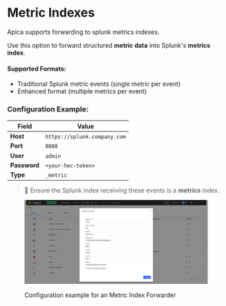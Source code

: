 # Metric Indexes

Apica supports forwarding to splunk metrics indexes.&#x20;

Use this option to forward structured **metric data** into Splunk's **metrics index**.

#### Supported Formats:

* Traditional Splunk metric events (single metric per event)
* Enhanced format (multiple metrics per event)

### Configuration Example:

| Field        | Value                        |
| ------------ | ---------------------------- |
| **Host**     | `https://splunk.company.com` |
| **Port**     | `8088`                       |
| **User**     | `admin`                      |
| **Password** | `<your-hec-token>`           |
| **Type**     | `_metric`                    |

> 📌 Ensure the Splunk index receiving these events is a **metrics** index.

<figure><img src="../../../.gitbook/assets/image (419).png" alt=""><figcaption><p>Configuration example for an Metric Index Forwarder</p></figcaption></figure>

